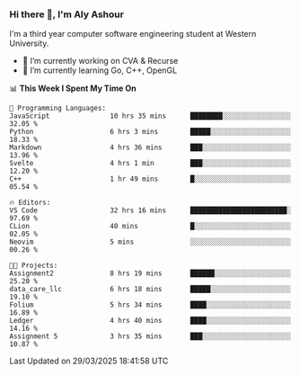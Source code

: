 ### Hi there 👋, I'm Aly Ashour
I'm a third year computer software engineering student at Western University.

- 🔭 I’m currently working on CVA & Recurse
- 🌱 I’m currently learning Go, C++, OpenGL

<!--START_SECTION:waka-->
📊 **This Week I Spent My Time On** 

```text
💬 Programming Languages: 
JavaScript               10 hrs 35 mins      ████████░░░░░░░░░░░░░░░░░   32.05 % 
Python                   6 hrs 3 mins        █████░░░░░░░░░░░░░░░░░░░░   18.33 % 
Markdown                 4 hrs 36 mins       ███░░░░░░░░░░░░░░░░░░░░░░   13.96 % 
Svelte                   4 hrs 1 min         ███░░░░░░░░░░░░░░░░░░░░░░   12.20 % 
C++                      1 hr 49 mins        █░░░░░░░░░░░░░░░░░░░░░░░░   05.54 % 

🔥 Editors: 
VS Code                  32 hrs 16 mins      ████████████████████████░   97.69 % 
CLion                    40 mins             █░░░░░░░░░░░░░░░░░░░░░░░░   02.05 % 
Neovim                   5 mins              ░░░░░░░░░░░░░░░░░░░░░░░░░   00.26 % 

🐱‍💻 Projects: 
Assignment2              8 hrs 19 mins       ██████░░░░░░░░░░░░░░░░░░░   25.20 % 
data_care_llc            6 hrs 18 mins       █████░░░░░░░░░░░░░░░░░░░░   19.10 % 
Folium                   5 hrs 34 mins       ████░░░░░░░░░░░░░░░░░░░░░   16.89 % 
Ledger                   4 hrs 40 mins       ████░░░░░░░░░░░░░░░░░░░░░   14.16 % 
Assignment 5             3 hrs 35 mins       ███░░░░░░░░░░░░░░░░░░░░░░   10.87 % 
```


 Last Updated on 29/03/2025 18:41:58 UTC
<!--END_SECTION:waka-->
